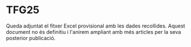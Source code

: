 # TFG25
Queda adjuntat el fitxer Excel provisional amb les dades recollides. Aquest document no és definitiu i l'anirem ampliant amb més articles per la seva posterior publicació.
